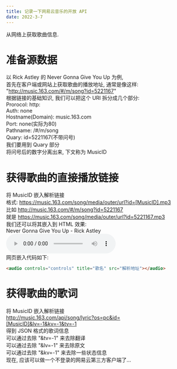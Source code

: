 ```yaml
---
title: 记录一下网易云音乐的开放 API
date: 2022-3-7
---
```

从网络上获取歌曲信息.
<!--more-->
# 准备源数据
以 Rick Astley 的 Never Gonna Give You Up 为例,  
首先在客户端或网站上获取歌曲的播放地址, 通常是像这样:  
"http://music.163.com/#/m/song?id=5221167"  
根据链接的基础知识, 我们可以把这个 URI 拆分成几个部分:  
Prorocol: http:  
Auth: none  
Hostname(Domain): music.163.com  
Port: none(实际为80)  
Pathname: /#/m/song  
Quary: id=5221167(不带问号)  
我们要用到 Quary 部分  
将问号后的数字分离出来, 下文称为 MusicID  
# 获得歌曲的直接播放链接 
将 MusicID 嵌入解析链接  
格式: https://music.163.com/song/media/outer/url?id=[MusicID].mp3  
比如 http://music.163.com/#/m/song?id=5221167  
就是 https://music.163.com/song/media/outer/url?id=5221167.mp3  
我们还可以将其嵌入到 HTML
效果:  
Never Gonna Give You Up - Rick Astley  
<audio controls="controls" title="Never Gonna Give You Up" src="https://music.163.com/song/media/outer/url?id=5221167.mp3"></audio>  
网页嵌入代码如下:  
```html
<audio controls="controls" title="歌名" src="解析地址"></audio>
```

# 获得歌曲的歌词
将 MusicID 嵌入解析链接  
http://music.163.com/api/song/lyric?os=pc&id=[MusicID]&lv=-1&kv=-1&tv=-1  
得到 JSON 格式的歌词信息  
可以通过去除 "&tv=-1" 来去除翻译  
可以通过去除 "&lv=-1" 来去除原文  
可以通过去除 "&kv=-1" 来去除一些状态信息  
现在, 应该可以做一个不登录的网易云第三方客户端了...  